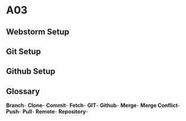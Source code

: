 # A03

## Webstorm Setup

## Git Setup

## Github Setup

## Glossary
**Branch**-
**Clone**-
**Commit**-
**Fetch**-
**GIT**-
**Github**-
**Merge**-
**Merge Conflict**-
**Push**-
**Pull**-
**Remote**-
**Repository**-

